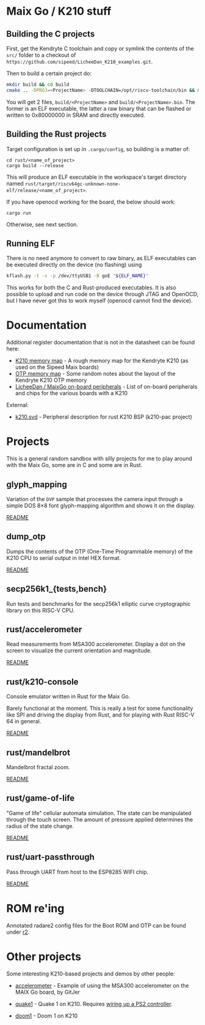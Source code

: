 Maix Go / K210 stuff
=====================

Building the C projects
-----------------------

First, get the Kendryte C toolchain and copy or symlink the contents of the
`src/` folder to a checkout of `https://github.com/sipeed/LicheeDan_K210_examples.git`.

Then to build a certain project do:

```bash
mkdir build && cd build
cmake .. -DPROJ=<ProjectName> -DTOOLCHAIN=/opt/riscv-toolchain/bin && make
```

You will get 2 files, `build/<ProjectName>` and `build/<ProjectName>.bin`. The former
is an ELF executable, the latter a raw binary that can be flashed or written to
0x80000000 in SRAM and directly executed.

Building the Rust projects
--------------------------

Target configuration is set up in `.cargo/config`, so building is a matter of:

```
cd rust/<name_of_project>
cargo build --release
```

This will produce an ELF executable in the workspace's target directory named
`rust/target/riscv64gc-unknown-none-elf/release/<name_of_project>`.

If you have openocd working for the board, the below should work:
```
cargo run
```

Otherwise, see next section.

Running ELF
-----------

There is no need anymore to convert to raw binary, as ELF executables can be executed directly on
the device (no flashing) using

```bash
kflash.py -t -s -p /dev/ttyUSB1 -B goE "${ELF_NAME}"
```

This works for both the C and Rust-produced executables. It is also possible to upload
and run code on the device through JTAG and OpenOCD, but I have never got this to work myself
(openocd cannot find the device).

Documentation
==============

Additional register documentation that is not in the datasheet can be found here:

- [K210 memory map](doc/memory_map.md) - A rough memory map for the Kendryte K210 (as used on the Sipeed Maix boards)
- [OTP memory map](doc/otp_layout.md) - Some random notes about the layout of the Kendryte K210 OTP memory
- [LicheeDan / MaixGo on-board peripherals](doc/onboard.md) - List of on-board peripherals and chips for the various boards with a K210

External:

- [k210.svd](https://github.com/riscv-rust/k210-pac/blob/master/k210.svd) - Peripheral description for rust K210 BSP (k210-pac project)

Projects
=========

This is a general random sandbox with silly projects for me to play around with the Maix Go, some are in C and some are in Rust.

glyph_mapping
-------------

Variation of the `DVP` sample that processes the camera input through a simple
DOS 8×8 font glyph-mapping algorithm and shows it on the display.

[README](src/glyph_mapping/README.md)

dump_otp
--------

Dumps the contents of the OTP (One-Time Programmable memory) of the K210 CPU to
serial output in Intel HEX format.

[README](src/dump_otp/README.md)

secp256k1\_{tests,bench}
------------------------

Run tests and benchmarks for the secp256k1 elliptic curve cryptographic library on this RISC-V CPU.

rust/accelerometer
-----------------

Read measurements from MSA300 accelerometer. Display a dot on the screen to visualize the current orientation
and magnitude.

[README](rust/accelerometer/README.md)

rust/k210-console
-----------------

Console emulator written in Rust for the Maix Go.

Barely functional at the moment. This is really a test for some functionality
like SPI and driving the display from Rust, and for playing with Rust RISC-V 64
in general.

[README](rust/k210-console/README.md)

rust/mandelbrot
---------------

Mandelbrot fractal zoom.

[README](rust/mandelbrot/README.md)

rust/game-of-life
-----------------

"Game of life" cellular automata simulation. The state can be manipulated through the touch screen.
The amount of pressure applied determines the radius of the state change.

[README](rust/game-of-life/README.md)

rust/uart-passthrough
---------------------

Pass through UART from host to the ESP8285 WIFI chip.

[README](rust/uart-passthrough/README.md)

ROM re'ing
===========

Annotated radare2 config files for the Boot ROM and OTP can be found under [r2](r2/README.md).

Other projects
==============

Some interesting K210-based projects and demos by other people:

- [accelerometer](https://github.com/GitJer/Some-Sipeed-MAIX-GO-k210-stuff/tree/master/src/accelerometer) - Example of using the MSA300 accelerometer on the MAIX Go board, by GitJer

- [quake1](https://github.com/elect-gombe/quake-k210) - Quake 1 on K210. Requires [wiring up a PS2 controller](https://robotzero.one/quake-kendryte-k210-risc-v/).

- [doom1](https://github.com/elect-gombe/k210-doom) - Doom 1 on K210
